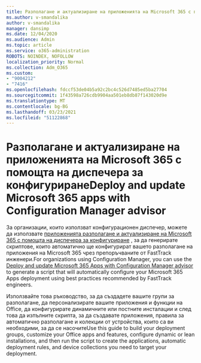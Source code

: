 ```yaml
---
title: Разполагане и актуализиране на приложенията на Microsoft 365 с помощта на диспечера за конфигуриране
ms.author: v-smandalika
author: v-smandalika
manager: dansimp
ms.date: 12/04/2020
ms.audience: Admin
ms.topic: article
ms.service: o365-administration
ROBOTS: NOINDEX, NOFOLLOW
localization_priority: Normal
ms.collection: Adm_O365
ms.custom:
- "9004212"
- "7416"
ms.openlocfilehash: fdccf53de04b5a92c2bc4c526d7485ed5ba27704
ms.sourcegitcommit: 1f43598a726cdb9904aa501eb8db87f143020d9e
ms.translationtype: MT
ms.contentlocale: bg-BG
ms.lasthandoff: 03/23/2021
ms.locfileid: "51122868"
---
```

# <a name="deploy-and-update-microsoft-365-apps-with-configuration-manager-advisor"></a><span data-ttu-id="d01ce-102">Разполагане и актуализиране на приложенията на Microsoft 365 с помощта на диспечера за конфигуриране</span><span class="sxs-lookup"><span data-stu-id="d01ce-102">Deploy and update Microsoft 365 apps with Configuration Manager advisor</span></span>

<span data-ttu-id="d01ce-103">За организации, които използват конфигурационен диспечер, можете да използвате [приложенията разполагане и актуализиране на Microsoft 365 с помощта на диспечера за конфигуриране](https://go.microsoft.com/fwlink/?linkid=2146549) , за да генерирате скриптове, които автоматично ще конфигурират вашето разполагане на приложения на Microsoft 365 чрез препоръчваните от FastTrack инженери.</span><span class="sxs-lookup"><span data-stu-id="d01ce-103">For organizations using Configuration Manager, you can use the [Deploy and update Microsoft 365 Apps with Configuration Manager advisor](https://go.microsoft.com/fwlink/?linkid=2146549) to generate a script that will automatically configure your Microsoft 365 Apps deployment using best practices recommended by FastTrack engineers.</span></span>

<span data-ttu-id="d01ce-104">Използвайте това ръководство, за да създадете вашите групи за разполагане, да персонализирате вашите приложения и функции на Office, да конфигурирате динамичните или постните инсталации и след това да изпълните скрипта, за да създавате приложения, правила за автоматично разполагане и колекции от устройства, които са ви необходими, за да се насочите</span><span class="sxs-lookup"><span data-stu-id="d01ce-104">Use this guide to build your deployment groups, customize your Office apps and features, configure dynamic or lean installations, and then run the script to create the applications, automatic deployment rules, and device collections you need to target your deployment.</span></span>

